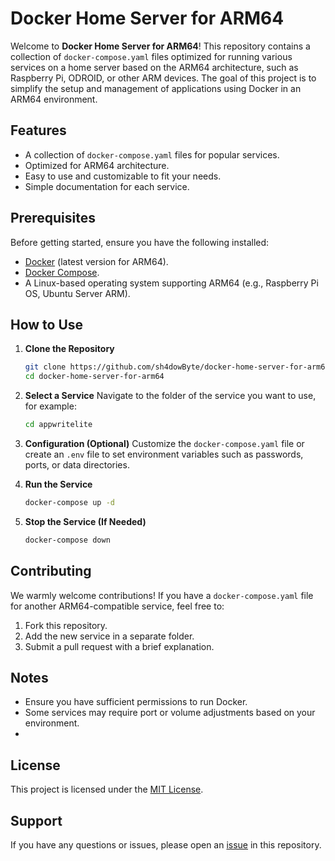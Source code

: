 
# Docker Home Server for ARM64

Welcome to **Docker Home Server for ARM64**! This repository contains a collection of `docker-compose.yaml` files optimized for running various services on a home server based on the ARM64 architecture, such as Raspberry Pi, ODROID, or other ARM devices. The goal of this project is to simplify the setup and management of applications using Docker in an ARM64 environment.

## Features
- A collection of `docker-compose.yaml` files for popular services.
- Optimized for ARM64 architecture.
- Easy to use and customizable to fit your needs.
- Simple documentation for each service.

## Prerequisites
Before getting started, ensure you have the following installed:
- [Docker](https://docs.docker.com/get-docker/) (latest version for ARM64).
- [Docker Compose](https://docs.docker.com/compose/install/).
- A Linux-based operating system supporting ARM64 (e.g., Raspberry Pi OS, Ubuntu Server ARM).

## How to Use
1. **Clone the Repository**
   ```bash
   git clone https://github.com/sh4dowByte/docker-home-server-for-arm64.git
   cd docker-home-server-for-arm64
   ```

2. **Select a Service**
   Navigate to the folder of the service you want to use, for example:
   ```bash
   cd appwritelite
   ```

3. **Configuration (Optional)**
   Customize the `docker-compose.yaml` file or create an `.env` file to set environment variables such as passwords, ports, or data directories.

4. **Run the Service**
   ```bash
   docker-compose up -d
   ```

5. **Stop the Service (If Needed)**
   ```bash
   docker-compose down
   ```

## Contributing
We warmly welcome contributions! If you have a `docker-compose.yaml` file for another ARM64-compatible service, feel free to:
1. Fork this repository.
2. Add the new service in a separate folder.
3. Submit a pull request with a brief explanation.

## Notes
- Ensure you have sufficient permissions to run Docker.
- Some services may require port or volume adjustments based on your environment.
- 
## License
This project is licensed under the [MIT License](LICENSE).

## Support
If you have any questions or issues, please open an [issue](https://github.com/sh4dowByte/docker-home-server-for-arm64/issues) in this repository.

